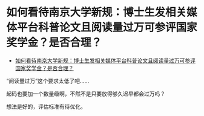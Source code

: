 # 如何看待南京大学新规：博士生发相关媒体平台科普论文且阅读量过万可参评国家奖学金？是否合理？

- [如何看待南京大学新规：博士生发相关媒体平台科普论文且阅读量过万可参评国家奖学金？是否合理？](https://www.zhihu.com/question/422221195/answer/1501019676)


“阅读量过万”这个要求太低了吧……

起码也要加一个数量级啊，不然不是只要放得够久迟早都会过万吗？

想法是好的，评估标准有待优化。
